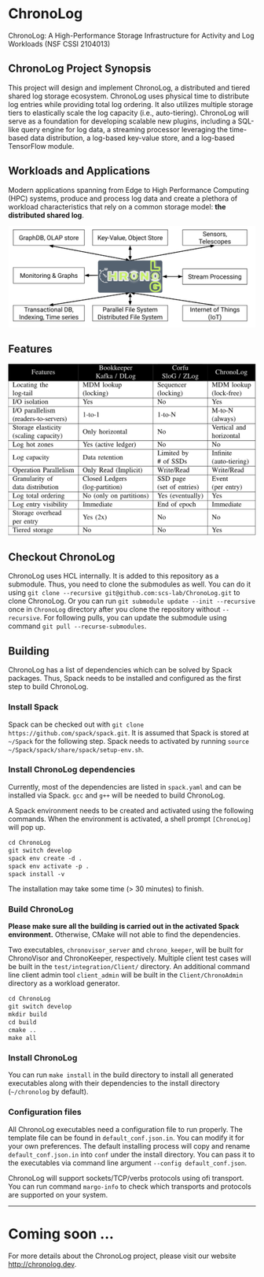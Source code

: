 # ChronoLog

ChronoLog: A High-Performance Storage Infrastructure for Activity and Log Workloads (NSF CSSI 2104013)

## ChronoLog Project Synopsis

This project will design and implement ChronoLog, a distributed and tiered shared log storage ecosystem. ChronoLog uses
physical time to distribute log entries while providing total log ordering. It also utilizes multiple storage tiers to
elastically scale the log capacity (i.e., auto-tiering). ChronoLog will serve as a foundation for developing scalable
new plugins, including a SQL-like query engine for log data, a streaming processor leveraging the time-based data
distribution, a log-based key-value store, and a log-based TensorFlow module.

## Workloads and Applications

Modern applications spanning from Edge to High Performance Computing (HPC) systems, produce and process log data and
create a plethora of workload characteristics that rely on a common storage model: **the distributed shared log**.

![Log centric paradigm](/doc/images/log_centric_paradigm.svg)

## Features

![Feature matrix](/doc/images/feature-matrix.png)

## Checkout ChronoLog

ChronoLog uses HCL internally. It is added to this repository as a submodule. Thus, you need to clone the submodules as
well. You can do it using `git clone --recursive git@github.com:scs-lab/ChronoLog.git` to clone ChronoLog. Or you can
run `git submodule update --init --recursive` once in `ChronoLog` directory after you clone the repository
without `--recursive`. For following pulls, you can update the submodule using command `git pull --recurse-submodules`.

## Building

ChronoLog has a list of dependencies which can be solved by Spack packages. Thus, Spack needs to be installed and
configured as the first step to build ChronoLog.

### Install Spack

Spack can be checked out with `git clone https://github.com/spack/spack.git`. It is assumed that Spack is stored
at `~/Spack` for the following step. Spack needs to activated by
running `source ~/Spack/spack/share/spack/setup-env.sh`.

### Install ChronoLog dependencies

Currently, most of the dependencies are listed in `spack.yaml` and can be installed via Spack. `gcc` and `g++` will be
needed to build ChronoLog.

A Spack environment needs to be created and activated using the following commands. When the environment is activated, a
shell prompt `[ChronoLog]` will pop up.

```
cd ChronoLog
git switch develop
spack env create -d .
spack env activate -p .
spack install -v
```

The installation may take some time (> 30 minutes) to finish.

### Build ChronoLog

**Please make sure all the building is carried out in the activated Spack environment.** Otherwise, CMake will not able
to find the dependencies.

Two executables, `chronovisor_server` and `chrono_keeper`, will be built for ChronoVisor and ChronoKeeper, respectively.
Multiple client test cases will be built in the `test/integration/Client/` directory. An additional command line client
admin tool `client_admin` will be built in the `Client/ChronoAdmin` directory as a workload generator.

```
cd ChronoLog
git switch develop
mkdir build
cd build
cmake ..
make all
```

### Install ChronoLog

You can run `make install` in the build directory to install all generated executables along with their dependencies to
the install directory (`~/chronolog` by default).

### Configuration files

All ChronoLog executables need a configuration file to run properly. The template file can be found
in `default_conf.json.in`. You can modify it for your own preferences. The default installing process will copy and
rename `default_conf.json.in` into `conf` under the install directory. You can pass it to the executables via command
line argument `--config default_conf.json`.

ChronoLog will support sockets/TCP/verbs protocols using ofi transport. You can run command `margo-info` to check which
transports and protocols are supported on your system.

------

# Coming soon ...

For more details about the ChronoLog project, please visit our website http://chronolog.dev.

